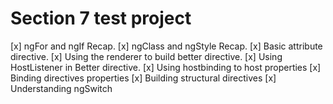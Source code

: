 # Section 7 test project

[x] ngFor and ngIf Recap.
[x] ngClass and ngStyle Recap.
[x] Basic attribute directive.
[x] Using the renderer to build better directive.
[x] Using HostListener in Better directive.
[x] Using hostbinding to host properties
[x] Binding directives properties
[x] Building structural directives
[x] Understanding ngSwitch